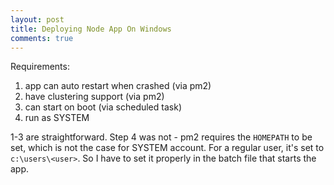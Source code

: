 ```yaml
---
layout: post
title: Deploying Node App On Windows
comments: true
---
```


Requirements:
1. app can auto restart when crashed (via pm2)
2. have clustering support (via pm2)
3. can start on boot (via scheduled task)
4. run as SYSTEM

1-3 are straightforward. Step 4 was not - pm2 requires the `HOMEPATH` to be set, which is not the case for SYSTEM account. For a regular user,
it's set to `c:\users\<user>`. So I have to set it properly in the batch file that starts the app.
